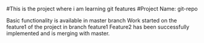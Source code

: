 #This is the project where i am learning git features
#Project Name: git-repo

Basic functionality is available in master branch
Work started on the feature1 of the project in branch feature1 
Feature2 has been successfully implemented and is merging with master.
